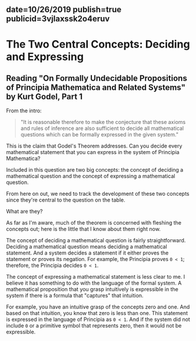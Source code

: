 date=10/26/2019
publish=true
publicid=3vjlaxssk2o4eruv
---
# The Two Central Concepts: Deciding and Expressing
## Reading "On Formally Undecidable Propositions of Principia Mathematica and Related Systems" by Kurt Godel, Part 1

From the intro:

>"It is reasonable therefore to make the conjecture that these axioms and rules of inference are also sufficient to decide all mathematical questions which can be formally expressed in the given system."

This is the claim that Godel's Theorem addresses. Can you decide every mathematical statement that you can express in the system of Principia Mathematica?

Included in this question are two big concepts: the concept of deciding a mathematical question and the concept of expressing a mathematical question.

From here on out, we need to track the development of these two concepts since they're central to the question on the table.

What are they?

As far as I'm aware, much of the theorem is concerned with fleshing the concepts out; here is the little that I know about them right now.

The concept of deciding a mathematical question is fairly straightforward. Deciding a mathematical question means deciding a mathematical statement. And a system decides a statement if it either proves the statement or proves its negation. For example, the Principia proves `0 < 1`; therefore, the Principia decides `0 < 1`.

The concept of expressing a mathematical statement is less clear to me. I believe it has something to do with the language of the formal system. A mathematical proposition that you grasp intuitively is expressible in the system if there is a formula that "captures" that intuition.

For example, you have an intuitive grasp of the concepts zero and one. And based on that intuition, you know that zero is less than one. This statement is expressed in the language of Principia as `0 < 1`. And if the system did not include `0` or a primitive symbol that represents zero, then it would not be expressible.